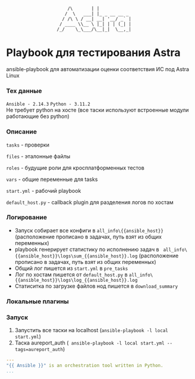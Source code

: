                            /\       | |            
                          /  \   ___| |_ _ __ __ _ 
                         / /\ \ / __| __| '__/ _` |
                        / ____ \\__ \ |_| | | (_| |
                       /_/    \_\___/\__|_|  \__,_|               
<!--
Исходник ascii арта
а https://patorjk.com/software/taag  
Font: Big
Text: Astra
-->                                                                              
# Playbook для тестирования Astra 

ansible-playbook для автоматизации оценки соответствия ИС под Astra Linux

### Тех данные

`Ansible - 2.14.3` 
`Python - 3.11.2` \
Не требует python на хосте (все таски используют встроенные модули работающие без python)

### Описание 
`tasks` - проверки 

`files` - эталонные файлы 

`roles` - будущие роли для кросплатформенных тестов 

`vars` - общие переменные для tasks 

`start.yml` - рабочий playbook 

`default_host.py` - callback plugin для разделения логов по хостам 

### Логирование
- Запуск собирает все конфиги в ```all_info\{{ansible_host}}``` (расположение прописано в задачах, путь взят из общих переменных) 
- playbook генерирует статистику по исполнению задач в ``` all_info\{{ansible_host}}\logs\sum_{{ansible_host}}.log``` (расположение прописано в задачах, путь взят из общих переменных) 
- Общий лог пишется из `start.yml` в `pre_tasks` 
- Лог по хостам пишется от `default_host.py` в ```all_info\{{ansible_host}}\logs\log_{{ansible_host}}.log```
- Статиситка по загрузке файлов нод пишется в ```download_summary```

### Локальные плагины



### Запуск

1. Запустить все таски на localhost (` ansible-playbook -l local start.yml `)
2. Таска aureport_auth  (` ansible-playbook -l local start.yml --tags=aureport_auth`)



```yaml
---
"{{ Ansible }}" is an orchestration tool written in Python.
...
```
